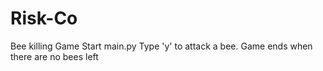 # Risk-Co
Bee killing Game
Start main.py
Type 'y' to attack a bee. 
Game ends when there are no bees left
